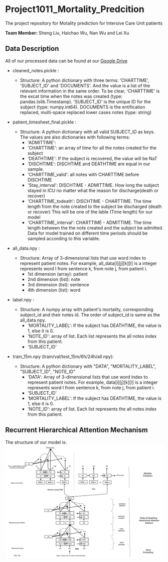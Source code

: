 # Project1011_Mortality_Predcition
The project repository for Motality prediction for Intersive Care Unit patients

**Team Member:** Sheng Liu, Haichao Wu, Nan Wu and Lei Xu

## Data Description
All of our processed data can be found at our [Google Drive](https://drive.google.com/drive/u/1/folders/1EJVIHULMXFmasnBwDTGb-j-mA5duN7ck)
* cleaned_notes.pickle : 
   * Structure: A python dictionary with three terms: 'CHARTTIME', 'SUBJECT_ID' and 'DOCUMENTS'. And the value is a list of the relevant 
   information in the same order. To be clear, 'CHARTTIME' is the excat time when the notes was created (type: pandas.tslib.Timestamp). 
   'SUBJECT_ID' is the unique ID for the subject (type: numpy.int64). DOCUMENTS is the entification replaced, multi-space replaced lower cases 
   notes (type: string)
    
* patient_timesheet_final.pickle : 
   * Structure: A python dictionary with all valid SUBJECT_ID as keys. The values are also dictionaries with following terms: 
      * 'ADMITTIME': 
      * 'CHARTTIME': an array of time for all the notes created for the subject
      * 'DEATHTIME': If the subject is recovered, the value will be NaT
      * 'DISCHTIME': DISCHTIME and DEATHTIME are equal in our sample.
      * 'CHARTTIME_valid': all notes with CHARTTIME before DISCHTIME
      * 'Stay_interval': DISCHTIME - ADMITTIME. How long the subject stayed in ICU no matter what the reason for discharge(death or recover)
      * 'CHARTTIME_todeath': DISCHTIME - CHARTTIME. The time length from the note created to the subject be discharged (death or recover)
        This will be one of the lable (Time length) for our model
      * 'CHARTTIME_interval': CHARTTIME - ADMITTIME. The time length between the the note created and the subject be admitted. Data for model trained on different time periods should be sampled according to this variable. 
      
* all_data.npy :
   * Structure: Array of 3-dimensional lists that use word index to represent patient notes. For example, all_data[i][j][k][l] is a integer represents word l from sentence k, from note j, from patient i.
      * 1st dimension (array): patient
      * 2nd dimension (list): note
      * 3rd dimension (list): sentence
      * 4th dimension (list): word

* label.npy :
   * Structure: A numpy array with patient's mortality, corresponding subject_id and their notes id. The order of subject_id is same as the all_data.npy.
      * 'MORTALITY_LABEL': If the subject has DEATHTIME, the value is 1, else it is 0.
      * 'NOTE_ID': array of list. Each list represents the all notes index from this patient.
      * 'SUBJECT_ID'

* train_15m.npy (train/val/test_15m/6h/24h/all.npy):
   * Structure: A python dictionary with "DATA", "MORTALITY_LABEL", "SUBJECT_ID", "NOTE_ID"
      * 'DATA': Array of 3-dimensional lists that use word index to represent patient notes. For example, data[i][j][k][l] is a integer represents word l from sentence k, from note j, from patient i.
      * 'SUBJECT_ID'
      * 'MORTALITY_LABEL': If the subject has DEATHTIME, the value is 1, else it is 0.
      * 'NOTE_ID': array of list. Each list represents the all notes index from this patient.

## Recurrent Hierarchical Attention Mechanism
The structure of our model is:
![picture](RNN-NLP_model.png)

